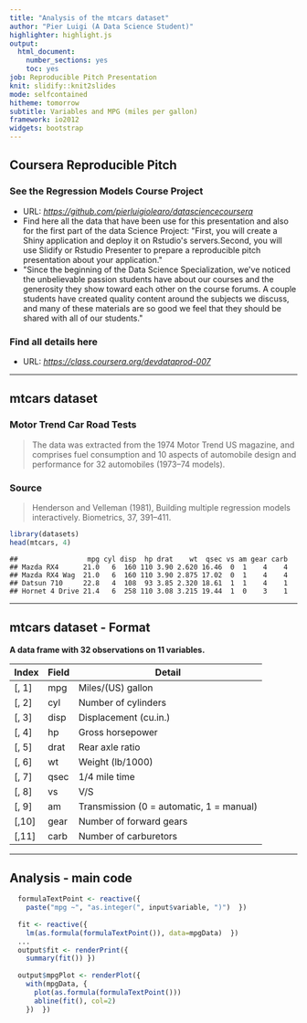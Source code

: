 ```yaml
---
title: "Analysis of the mtcars dataset"
author: "Pier Luigi (A Data Science Student)"
highlighter: highlight.js
output:
  html_document:
    number_sections: yes
    toc: yes
job: Reproducible Pitch Presentation
knit: slidify::knit2slides
mode: selfcontained
hitheme: tomorrow
subtitle: Variables and MPG (miles per gallon)
framework: io2012
widgets: bootstrap
---
```


## Coursera Reproducible Pitch

### See the Regression Models Course Project  

- URL: *https://github.com/pierluigiolearo/datasciencecoursera*  
- Find here all the data that have been use for this presentation and also for the first part of the data Science Project: "First, you will create a Shiny application and deploy it on Rstudio's servers.Second, you will use Slidify or Rstudio Presenter to prepare a reproducible pitch presentation about your application."  
- "Since the beginning of the Data Science Specialization, we've noticed the unbelievable passion students have about our courses and the generosity they show toward each other on the course forums. A couple students have created quality content around the subjects we discuss, and many of these materials are so good we feel that they should be shared with all of our students."

### Find all details here
- URL: *https://class.coursera.org/devdataprod-007*  



---

## mtcars dataset

### Motor Trend Car Road Tests

> The data was extracted from the 1974 Motor Trend US magazine, and comprises fuel consumption and 10 aspects of automobile design and performance for 32 automobiles (1973–74 models).

### Source
> Henderson and Velleman (1981), Building multiple regression models interactively. Biometrics, 37, 391–411.


```r
library(datasets)
head(mtcars, 4)
```

```
##                 mpg cyl disp  hp drat    wt  qsec vs am gear carb
## Mazda RX4      21.0   6  160 110 3.90 2.620 16.46  0  1    4    4
## Mazda RX4 Wag  21.0   6  160 110 3.90 2.875 17.02  0  1    4    4
## Datsun 710     22.8   4  108  93 3.85 2.320 18.61  1  1    4    1
## Hornet 4 Drive 21.4   6  258 110 3.08 3.215 19.44  1  0    3    1
```

---

## mtcars dataset - Format

**A data frame with 32 observations on 11 variables.**

| Index | Field |        Detail         |
------- | ----- | --------------------- |
| [, 1] | mpg   | Miles/(US) gallon     |
| [, 2] | cyl   | Number of cylinders   |
| [, 3]	| disp  | Displacement (cu.in.) |
| [, 4]	| hp    | Gross horsepower      |
| [, 5]	| drat  | Rear axle ratio       |
| [, 6]	| wt    | Weight (lb/1000)                         |
| [, 7]	| qsec  | 1/4 mile time                            |
| [, 8]	| vs    | V/S                                      |
| [, 9]	| am    | Transmission (0 = automatic, 1 = manual) |
| [,10]	| gear  | Number of forward gears                  |
| [,11]	| carb  | Number of carburetors                    |

---

## Analysis - main code

```r
  formulaTextPoint <- reactive({
    paste("mpg ~", "as.integer(", input$variable, ")")  })
  
  fit <- reactive({
    lm(as.formula(formulaTextPoint()), data=mpgData)  })
  ...
  output$fit <- renderPrint({
    summary(fit()) })
  
  output$mpgPlot <- renderPlot({
    with(mpgData, {
      plot(as.formula(formulaTextPoint()))
      abline(fit(), col=2)
    })  })

```


